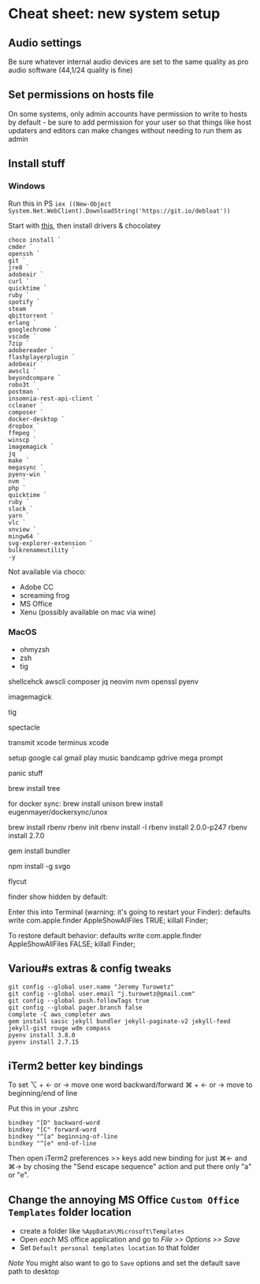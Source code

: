 # Cheat sheet: new system setup

## Audio settings

Be sure whatever internal audio devices are set to the same quality as pro audio software (44,1/24 quality is fine)

## Set permissions on hosts file

On some systems, only admin accounts have permission to write to hosts by default - be sure to add permission for your user so that things like host updaters and editors can make changes without needing to run them as admin

## Install stuff

### Windows

Run this in PS `iex ((New-Object System.Net.WebClient).DownloadString('https://git.io/debloat'))`

Start with [this](https://www.youtube.com/watch?v=mWHiP9K8fQ0), then install drivers & chocolatey

    choco install `
    cmder `
    openssh `
    git `
    jre8 `
    adobeair `
    curl `
    quicktime `
    ruby `
    spotify `
    steam `
    qbittorrent `
    erlang `
    googlechrome `
    vscode `
    7zip `
    adobereader `
    flashplayerplugin `
    adobeair `
    awscli `
    beyondcompare `
    robo3t `
    postman `
    insomnia-rest-api-client `
    ccleaner `
    composer `
    docker-desktop `
    dropbox `
    ffmpeg `
    winscp `
    imagemagick `
    jq `
    make `
    megasync `
    pyenv-win `
    nvm `
    php `
    quicktime `
    ruby `
    slack `
    yarn `
    vlc `
    xnview `
    mingw64 `
    svg-explorer-extension `
    bulkrenameutility `
    -y

Not available via choco:

- Adobe CC
- screaming frog
- MS Office
- Xenu (possibly available on mac via wine)

### MacOS

- ohmyzsh
- zsh
- tig

shellcehck
awscli
composer
jq
neovim
nvm
openssl
pyenv

imagemagick

tig

spectacle

transmit
xcode
terminus
xcode

setup
google cal
gmail
play music
bandcamp
gdrive
mega
prompt

panic stuff

brew install tree

for docker sync:
brew install unison
brew install eugenmayer/dockersync/unox



brew install rbenv
rbenv init
rbenv install -l
rbenv install 2.0.0-p247
rbenv install 2.7.0



gem install bundler

npm install -g svgo

flycut


finder show hidden by default:

Enter this into Terminal (warning: it's going to restart your Finder):
defaults write com.apple.finder AppleShowAllFiles TRUE; killall Finder;

To restore default behavior:
defaults write com.apple.finder AppleShowAllFiles FALSE; killall Finder;


## Variou#s extras & config tweaks

    git config --global user.name "Jeremy Turowetz"
    git config --global user.email "j.turowetz@gmail.com"
    git config --global push.followTags true
    git config --global pager.branch false
    complete -C aws_completer aws
    gem install sassc jekyll bundler jekyll-paginate-v2 jekyll-feed jekyll-gist rouge wdm compass
    pyenv install 3.8.0
    pyenv install 2.7.15

## iTerm2 better key bindings

To set
⌥ + ← or → move one word backward/forward
⌘ + ← or → move to beginning/end of line

Put this in your .zshrc

    bindkey "[D" backward-word
    bindkey "[C" forward-word
    bindkey "^[a" beginning-of-line
    bindkey "^[e" end-of-line

Then open iTerm2 preferences >> keys
add new binding for just ⌘← and ⌘→ by chosing the "Send escape sequence" action and put there only "a" or "e".

## Change the annoying MS Office `Custom Office Templates` folder location

- create a folder like `%AppData%\Microsoft\Templates`
- Open _each_ MS office application and go to _File >> Options >> Save_
- Set `Default personal templates location` to that folder

*Note* You might also want to go to `Save` options and set the default save path to desktop
